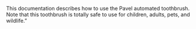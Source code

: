 This documentation describes how to use the Pavel automated toothbrush.
Note that this toothbrush is totally safe to use for children, adults, pets, and wildlife.”
